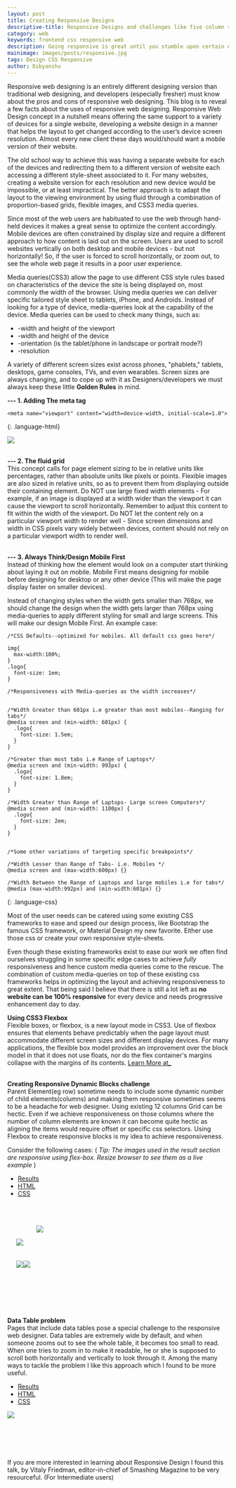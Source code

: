 ```yaml
---
layout: post
title: Creating Responsive Designs
descriptive-title: Responsive Designs and challenges like five column responsive blocks or including Responsive Data Tables.
category: web
keywords: frontend css responsive web
description: Going responsive is great until you stumble upon certain edge case scenarios where existing CSS Frameworks fail. Including data tables or do you need 5 column fully responsive blocks ?
mainimage: images/posts/responsive.jpg
tags: Design CSS Responsive
author: Dibyanshu
---
```


Responsive web designing is an entirely different designing version than traditional web designing, and developers (especially fresher) must know about the pros and cons of responsive web designing. This blog is to reveal a few facts about the uses of responsive web designing.
Responsive Web Design concept in a nutshell means offering the same support to a variety of devices for a single website, developing a website design in a manner that helps the layout to get changed according to the user’s device screen resolution. Almost every new client these days would/should want a mobile version of their website.

The old school way to achieve this was having a separate website for each of the devices and redirecting them to a different version of website each accessing a different style-sheet associated to it. For many websites, creating a website version for each resolution and new device would be impossible, or at least impractical.
The better approach is to adapt the layout to the viewing environment by using fluid through a combination of proportion-based grids, flexible images, and CSS3 media queries.

Since most of the web users are habituated to use the web through hand-held devices it makes a great sense to optimize the content accordingly.
Mobile devices are often constrained by display size and require a different approach to how content is laid out on the screen.
Users are used to scroll websites vertically on both desktop and mobile devices - but not horizontally! So, if the user is forced to scroll horizontally, or zoom out, to see the whole web page it results in a poor user experience.

Media queries(CSS3) allow the page to use different CSS style rules based on characteristics of the device the site is being displayed on, most commonly the width of the browser.
Using media queries we can deliver specific tailored style sheet to tablets, iPhone, and Androids. Instead of looking for a type of device, media-queries look at the capability of the device. Media queries can be used to check many things, such as:
* -width and height of the viewport
* -width and height of the device
* -orientation (is the tablet/phone in landscape or portrait mode?)
* -resolution


A variety of different screen sizes exist across phones, "phablets," tablets, desktops, game consoles, TVs, and even wearables. Screen sizes are always changing, and to cope up with it as Designers/developers we must always keep these little **Golden Rules** in mind.



**--- 1. Adding The meta tag**

```
<meta name="viewport" content="width=device-width, initial-scale=1.0">
```
{: .language-html}
<div class="img"><img src="{{'/images/posts/metaimp.jpg' | relative_url}}"></div><br>

**--- 2. The fluid grid**<br>
This concept calls for page element sizing to be in relative units like percentages, rather than absolute units like pixels or points.
Flexible images are also sized in relative units, so as to prevent them from displaying outside their containing element.
Do NOT use large fixed width elements - For example, if an image is displayed at a width wider than the viewport it can cause the viewport to scroll horizontally.
Remember to adjust this content to fit within the width of the viewport.
Do NOT let the content rely on a particular viewport width to render well - Since screen dimensions
and width in CSS pixels vary widely between devices, content should not rely on a particular viewport width to render well.<br><br>

**--- 3. Always Think/Design Mobile First**<br>
Instead of thinking how the element would look on a computer start thinking about laying it out on mobile.
Mobile First means designing for mobile before designing for desktop or any other device (This will make the page display faster on smaller devices).

Instead of changing styles when the width gets smaller than 768px, we should change the design when the width gets larger than 768px
using media-queries to apply different styling for small and large screens. This will make our design Mobile First.
An example case:


```
/*CSS Defaults--optimized for mobiles. All default css goes here*/

img{
  max-width:100%;
}
.logo{
  font-size: 1em;
}

/*Responsiveness with Media-queries as the width increases*/


/*Width Greater than 601px i.e greater than most mobiles--Ranging for tabs*/
@media screen and (min-width: 601px) {
  .logo{
    font-size: 1.5em;
  }
}

/*Greater than most tabs i.e Range of Laptops*/
@media screen and (min-width: 993px) {
  .logo{
    font-size: 1.8em;
  }
}

/*Width Greater than Range of Laptops- Large screen Computers*/
@media screen and (min-width: 1100px) {
  .logo{
    font-size: 2em;
  }
}


/*Some other variations of targeting specific breakpoints*/

/*Width Lesser than Range of Tabs- i.e. Mobiles */
@media screen and (max-width:600px) {}

/*Width Between the Range of Laptops and large mobiles i.e for tabs*/
@media (max-width:992px) and (min-width:601px) {}

```
{: .language-css}




Most of the user needs can be catered using some existing CSS frameworks to ease and speed our design process, like Bootstrap the famous CSS framework, or Material Design my new favorite. Either use those css or create your own responsive style-sheets.


Even though these existing frameworks exist to ease our work we often find ourselves struggling in some specific edge cases to achieve *fully* responsiveness and hence custom media queries come to the rescue.
The combination of custom media-queries on top of these existing css frameworks helps in optimizing the layout and achieving responsiveness to great extent.
That being said I believe that there is still a lot left as **no website can be 100% responsive** for every device and needs progressive enhancement day to day.


**Using CSS3 Flexbox**<br>
Flexible boxes, or flexbox, is a new layout mode in CSS3.
Use of flexbox ensures that elements behave predictably when the page layout must accommodate different screen sizes and different display devices.
For many applications, the flexible box model provides an improvement over the block model in that it does not use floats, nor do the flex container's margins collapse with the margins of its contents. <a href="https://css-tricks.com/snippets/css/a-guide-to-flexbox/" target='_blank'> Learn More at_ </a> <br><br>

**<span class="text-underline">Creating Responsive Dynamic Blocks challenge</span>**<br>
Parent Element(eg row) sometime needs to include some dynamic number of child elements(columns) and making them responsive sometimes seems to be a headache for web designer. Using existing 12 columns Grid can be hectic. Even if we achieve responsiveness on those columns where the number of column elements are known it can become quite hectic as aligning the items would require offset or specific css selectors. Using Flexbox to create responsive blocks is my idea to achieve responsiveness.

Consider the following cases:
 ( *Tip: The images used in the result section are responsive using flex-box. Resize browser to see them as a live example* )

<aside class="codeblocks">
  <ul class="tabs">
    <li class="tab"><a class="active" href="#fv-results">Results</a></li>
    <li class="tab"><a class="active" href="#fv-htmls">HTML</a></li>
    <li class="tab"><a class="active" href="#fv-css">CSS</a></li>
  </ul>
  <div id="fv-results" class="indigo lighten-5" style="padding:20px;">
    <div class="img"><img src="{{'/images/posts/prob.jpg' | relative_url}}"><img style="padding:30px;" src="{{'/images/posts/unrespo.jpg' | relative_url}}"></div><br><br>
    <div class="img"><img src="{{'/images/posts/respo.jpg' | relative_url}}"><img src="{{'/images/posts/cols.jpg' | relative_url}}"></div>
  </div>
  <div id="fv-htmls">
    <pre class="line-numbers" data-start="1" data-src="{{'/code-gist/fv-col.html' | relative_url}}">
    </pre>
  </div>
  <div id="fv-css">
    <pre class="line-numbers" data-start="1" data-src="{{'/code-gist/fv-col.css' | relative_url}}">
    </pre>
  </div>
</aside>

**<br><span class="text-underline">Data Table problem</span>** <br>
Pages that include data tables pose a special challenge to the responsive web designer. Data tables are extremely wide by default, and when someone zooms out to see the whole table, it becomes too small to read. When one tries to zoom in to make it readable, he or she is supposed to scroll both horizontally and vertically to look through it. Among the many ways to tackle the problem I like this approach which I found to be more useful.


<aside class="codeblocks">
  <ul class="tabs">
    <li class="tab"><a class="active" href="#dt-results">Results</a></li>
    <li class="tab"><a class="active" href="#dt-htmls">HTML</a></li>
    <li class="tab"><a class="active" href="#dt-css">CSS</a></li>
  </ul>
  <div id="dt-results">
    <div class="img"><img src="{{'/images/posts/respo-table.jpg' | relative_url}}"></div>
  </div>
  <div id="dt-htmls">
    <pre class="line-numbers" data-start="0" data-src="{{'/code-gist/dt-respo.html' | relative_url}}">
    </pre>
  </div>
  <div id="dt-css">
    <pre class="line-numbers" data-start="1" data-src="{{'/code-gist/dt-respo.css' | relative_url}}">
    </pre>
  </div>
</aside>


<br>If you are more interested in learning about Responsive Design I found this talk, by Vitaly Friedman, editor-in-chief of Smashing Magazine to be very resourceful.
(For Intermediate users)
<br><br>
<script async class="speakerdeck-embed" data-id="628fffa383884513b4ba01a61d82eee8" data-ratio="1.77777777777778" src="//speakerdeck.com/assets/embed.js"></script><br>
